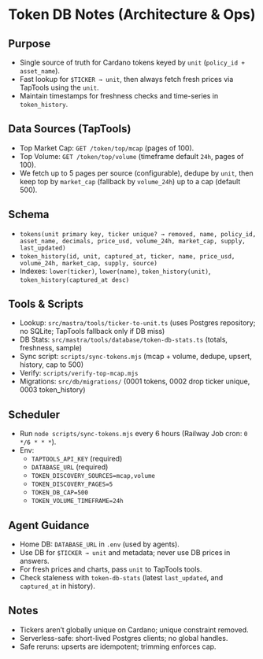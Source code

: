 # Token DB Notes (Architecture & Ops)

## Purpose
- Single source of truth for Cardano tokens keyed by `unit` (`policy_id + asset_name`).
- Fast lookup for `$TICKER → unit`, then always fetch fresh prices via TapTools using the `unit`.
- Maintain timestamps for freshness checks and time-series in `token_history`.

## Data Sources (TapTools)
- Top Market Cap: `GET /token/top/mcap` (pages of 100).
- Top Volume: `GET /token/top/volume` (timeframe default `24h`, pages of 100).
- We fetch up to 5 pages per source (configurable), dedupe by `unit`, then keep top by `market_cap` (fallback by `volume_24h`) up to a cap (default 500).

## Schema
- `tokens(unit primary key, ticker unique? → removed, name, policy_id, asset_name, decimals, price_usd, volume_24h, market_cap, supply, last_updated)`
- `token_history(id, unit, captured_at, ticker, name, price_usd, volume_24h, market_cap, supply, source)`
- Indexes: `lower(ticker)`, `lower(name)`, `token_history(unit)`, `token_history(captured_at desc)`

## Tools & Scripts
- Lookup: `src/mastra/tools/ticker-to-unit.ts` (uses Postgres repository; no SQLite; TapTools fallback only if DB miss)
- DB Stats: `src/mastra/tools/database/token-db-stats.ts` (totals, freshness, sample)
- Sync script: `scripts/sync-tokens.mjs` (mcap + volume, dedupe, upsert, history, cap to 500)
- Verify: `scripts/verify-top-mcap.mjs`
- Migrations: `src/db/migrations/` (0001 tokens, 0002 drop ticker unique, 0003 token_history)

## Scheduler
- Run `node scripts/sync-tokens.mjs` every 6 hours (Railway Job cron: `0 */6 * * *`).
- Env:
  - `TAPTOOLS_API_KEY` (required)
  - `DATABASE_URL` (required)
  - `TOKEN_DISCOVERY_SOURCES=mcap,volume`
  - `TOKEN_DISCOVERY_PAGES=5`
  - `TOKEN_DB_CAP=500`
  - `TOKEN_VOLUME_TIMEFRAME=24h`

## Agent Guidance
- Home DB: `DATABASE_URL` in `.env` (used by agents).
- Use DB for `$TICKER → unit` and metadata; never use DB prices in answers.
- For fresh prices and charts, pass `unit` to TapTools tools.
- Check staleness with `token-db-stats` (latest `last_updated`, and `captured_at` in history).

## Notes
- Tickers aren’t globally unique on Cardano; unique constraint removed.
- Serverless-safe: short-lived Postgres clients; no global handles.
- Safe reruns: upserts are idempotent; trimming enforces cap.
